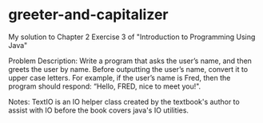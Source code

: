 # greeter-and-capitalizer
My solution to Chapter 2 Exercise 3 of "Introduction to Programming Using Java"

Problem Description:
Write a program that asks the user’s name, and then greets the user by name.
Before outputting the user’s name, convert it to upper case letters.
For example, if the user’s name is Fred, then the program should respond:
       “Hello, FRED, nice to meet you!".

Notes:
TextIO is an IO helper class created by the textbook's author
to assist with IO before the book covers java's IO utilities.
